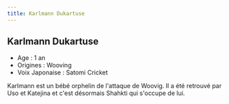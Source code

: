 ```yaml
---
title: Karlmann Dukartuse
---
```


Karlmann Dukartuse
------------------



* Age : 1 an
* Origines : Wooving
* Voix Japonaise : Satomi Cricket


Karlmann est un bébé orphelin de l'attaque de Woovig. Il a été retrouvé par Uso et Katejina et c'est désormais Shahkti qui s'occupe de lui. 



